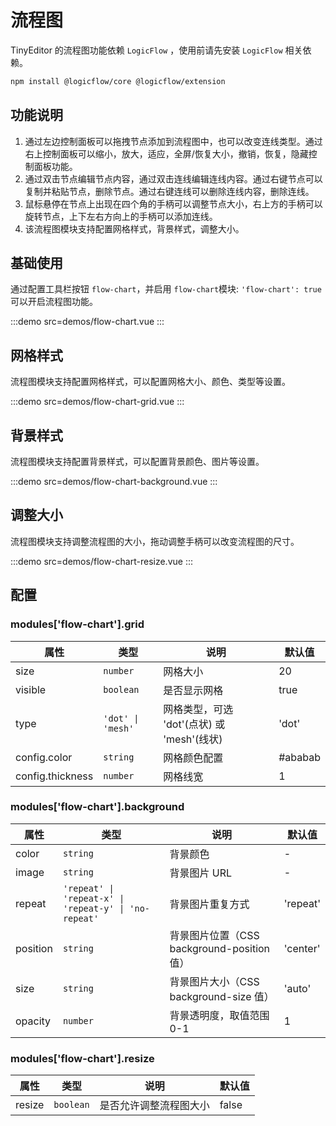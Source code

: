# 流程图

TinyEditor 的流程图功能依赖 `LogicFlow` ，使用前请先安装 `LogicFlow` 相关依赖。

```bash
npm install @logicflow/core @logicflow/extension
```

## 功能说明

1. 通过左边控制面板可以拖拽节点添加到流程图中，也可以改变连线类型。通过右上控制面板可以缩小，放大，适应，全屏/恢复大小，撤销，恢复，隐藏控制面板功能。
2. 通过双击节点编辑节点内容，通过双击连线编辑连线内容。通过右键节点可以复制并粘贴节点，删除节点。通过右键连线可以删除连线内容，删除连线。
3. 鼠标悬停在节点上出现在四个角的手柄可以调整节点大小，右上方的手柄可以旋转节点，上下左右方向上的手柄可以添加连线。
4. 该流程图模块支持配置网格样式，背景样式，调整大小。

## 基础使用

通过配置工具栏按钮 `flow-chart`，并启用 `flow-chart`模块: `'flow-chart': true` 可以开启流程图功能。

:::demo src=demos/flow-chart.vue
:::

## 网格样式

流程图模块支持配置网格样式，可以配置网格大小、颜色、类型等设置。

:::demo src=demos/flow-chart-grid.vue
:::

## 背景样式

流程图模块支持配置背景样式，可以配置背景颜色、图片等设置。

:::demo src=demos/flow-chart-background.vue
:::

## 调整大小

流程图模块支持调整流程图的大小，拖动调整手柄可以改变流程图的尺寸。

:::demo src=demos/flow-chart-resize.vue
:::

## 配置

### modules['flow-chart'].grid

| 属性             | 类型              | 说明                                       | 默认值  |
| ---------------- | ----------------- | ------------------------------------------ | ------- |
| size             | `number`          | 网格大小                                   | 20      |
| visible          | `boolean`         | 是否显示网格                               | true    |
| type             | `'dot' \| 'mesh'` | 网格类型，可选 'dot'(点状) 或 'mesh'(线状) | 'dot'   |
| config.color     | `string`          | 网格颜色配置                               | #ababab |
| config.thickness | `number`          | 网格线宽                                   | 1       |

### modules['flow-chart'].background

| 属性     | 类型                                                  | 说明                                       | 默认值   |
| -------- | ----------------------------------------------------- | ------------------------------------------ | -------- |
| color    | `string`                                              | 背景颜色                                   | -        |
| image    | `string`                                              | 背景图片 URL                               | -        |
| repeat   | `'repeat' \| 'repeat-x' \| 'repeat-y' \| 'no-repeat'` | 背景图片重复方式                           | 'repeat' |
| position | `string`                                              | 背景图片位置（CSS background-position 值） | 'center' |
| size     | `string`                                              | 背景图片大小（CSS background-size 值）     | 'auto'   |
| opacity  | `number`                                              | 背景透明度，取值范围 0-1                   | 1        |

### modules['flow-chart'].resize

| 属性   | 类型      | 说明                   | 默认值 |
| ------ | --------- | ---------------------- | ------ |
| resize | `boolean` | 是否允许调整流程图大小 | false  |
